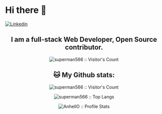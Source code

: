 <h1>Hi there 👋 </h1>

<!--
**superman566/superman566** is a ✨ _special_ ✨ repository because its `README.md` (this file) appears on your GitHub profile.

Here are some ideas to get you started:

- 🔭 I’m currently working on ...
- 🌱 I’m currently learning ...
- 👯 I’m looking to collaborate on ...
- 🤔 I’m looking for help with ...
- 💬 Ask me about ...
- 📫 How to reach me: ...
- 😄 Pronouns: ...
- ⚡ Fun fact: ...
-->
[![Linkedin](https://img.shields.io/badge/-LinkedIn-blue?style=flat&logo=Linkedin&logoColor=white&link=https://www.linkedin.com/in/guochao-he-a877b990/)](https://www.linkedin.com/in/guochao-he-a877b990/)


<h2 align="center">I am a full-stack Web Developer, Open Source contributor. </h2>

<p align="center"><img src="https://camo.githubusercontent.com/992babdffd8c74a1502de375fbdf7e4d54773242/68747470733a2f2f6d656469612e67697068792e636f6d2f6d656469612f53576f536b4e36447854737a71494b4571762f67697068792e676966" alt="superman566 :: Visitor's Count" /></p>


<h2 align="center">🐱 My Github stats: </h2> 
<p align="center"><img src="https://profile-counter.glitch.me/{superman566}/count.svg" alt="superman566 :: Visitor's Count" /></p>

<p align="center"><img src="https://github-readme-stats.vercel.app/api/top-langs/?username=superman566&langs_count=5&theme=dracula" alt="superman566 :: Top Langs" /></p>

<p align="center"><img src="https://github-readme-stats.vercel.app/api?username=superman566&show_icons=true&theme=synthwave" alt="AnhellO :: Profile Stats" /></p>
